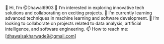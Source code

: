 👋 Hi, I’m @Dhawal6903
👀 I’m interested in exploring innovative tech solutions and collaborating on exciting projects.
🌱 I’m currently learning advanced techniques in machine learning and software development.
💞️ I’m looking to collaborate on projects related to data analysis, artificial intelligence, and software engineering.
📫 How to reach me: [dhawalsakharwade9@gmail.com]

